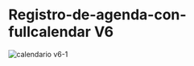 # Registro-de-agenda-con-fullcalendar V6
![calendario v6-1](https://github.com/VidaInformatico/registro-de-agenda-con-fullcalendar/assets/71534078/2d398c2d-aec1-4fb0-a046-9c93e66f4008)

